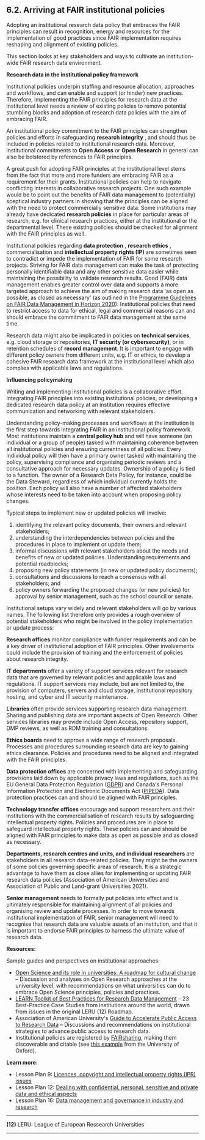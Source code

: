 ## 6.2. Arriving at FAIR institutional policies

Adopting an institutional research data policy that embraces the FAIR principles can result in recognition, energy and resources for the implementation of good practices since FAIR implementation requires reshaping and alignment of existing policies.

This section looks at key stakeholders and ways to cultivate an institution-wide FAIR research data environment.

**Research data in the institutional policy framework**

Institutional policies underpin staffing and resource allocation, approaches and workflows, and can enable and support (or hinder) new practices. Therefore, implementing the FAIR principles for research data at the institutional level needs a review of existing policies to remove potential stumbling blocks and adoption of research data policies with the aim of embracing FAIR.

An institutional policy commitment to the FAIR principles can strengthen policies and efforts in safeguarding **research integrity** , and should thus be included in policies related to institutional research data. Moreover, institutional commitments to **Open Access** or **Open Research** in general can also be bolstered by references to FAIR principles.

A great push for adopting FAIR principles at the institutional level stems from the fact that more and more funders are embracing FAIR as a requirement for their grants. Institutional policies can help to navigate conflicting interests in collaborative research projects. One such example would be to point out the benefits of FAIR data management to (potentially) sceptical industry partners in showing that the principles can be aligned with the need to protect commercially sensitive data. Some institutions may already have dedicated **research policies** in place for particular areas of research, e.g. for clinical research practices, either at the institutional or the departmental level. These existing policies should be checked for alignment with the FAIR principles as well.

Institutional policies regarding **data protection** , **research ethics** , commercialisation and **intellectual property rights (IP)** are sometimes seen to contradict or impede the implementation of FAIR for some research projects. Striving for FAIR data management can make the task of protecting personally identifiable data and any other sensitive data easier while maintaining the possibility to validate research results. Good (FAIR) data management enables greater control over data and supports a more targeted approach to achieve the aim of making research data ‛as open as possible, as closed as necessary&#39; (as outlined in the [Programme Guidelines on FAIR Data Management in Horizon 2020](https://ec.europa.eu/research/participants/data/ref/h2020/grants_manual/hi/oa_pilot/h2020-hi-oa-data-mgt_en.pdf)). Institutional policies that need to restrict access to data for ethical, legal and commercial reasons can and should embrace the commitment to FAIR data management at the same time.

Research data might also be implicated in policies on **technical services**, e.g. cloud storage or repositories, **IT security (or cybersecurity)**, or in retention schedules of **record management**. It is important to engage with different policy owners from different units, e.g. IT or ethics, to develop a cohesive FAIR research data framework at the institutional level which also complies with applicable laws and regulations.

**Influencing policymaking**

Writing and implementing institutional policies is a collaborative effort. Integrating FAIR principles into existing institutional policies, or developing a dedicated research data policy at an institution requires effective communication and networking with relevant stakeholders.

Understanding policy-making processes and workflows at the institution is the first step towards integrating FAIR in an institutional policy framework. Most institutions maintain a **central policy hub** and will have someone (an individual or a group of people) tasked with maintaining coherence between all institutional policies and ensuring currentness of all policies. Every individual policy will then have a primary owner tasked with maintaining the policy, supervising compliance and organising periodic reviews and a consultative approach for necessary updates. Ownership of a policy is tied to a function. The owner of a Research Data Policy, for instance, could be the Data Steward, regardless of which individual currently holds the position. Each policy will also have a number of affected stakeholders whose interests need to be taken into account when proposing policy changes.

Typical steps to implement new or updated policies will involve:

1. identifying the relevant policy documents, their owners and relevant stakeholders;
2. understanding the interdependencies between policies and the procedures in place to implement or update them;
3. informal discussions with relevant stakeholders about the needs and benefits of new or updated policies. Understanding requirements and potential roadblocks;
4. proposing new policy statements (in new or updated policy documents);
5. consultations and discussions to reach a consensus with all stakeholders; and
6. policy owners forwarding the proposed changes (or new policies) for approval by senior management, such as the school council or senate.

Institutional setups vary widely and relevant stakeholders will go by various names. The following list therefore only provides a rough overview of potential stakeholders who might be involved in the policy implementation or update process:

**Research offices** monitor compliance with funder requirements and can be a key driver of institutional adoption of FAIR principles. Other involvements could include the provision of training and the enforcement of policies about research integrity.

**IT departments** offer a variety of support services relevant for research data that are governed by relevant policies and applicable laws and regulations. IT support services may include, but are not limited to, the provision of computers, servers and cloud storage, institutional repository hosting, and cyber and IT security maintenance.

**Libraries** often provide services supporting research data management. Sharing and publishing data are important aspects of Open Research. Other services libraries may provide include Open Access, repository support, DMP reviews, as well as RDM training and consultations.

**Ethics boards** need to approve a wide range of research proposals. Processes and procedures surrounding research data are key to gaining ethics clearance. Policies and procedures need to be aligned and integrated with the FAIR principles.

**Data protection offices** are concerned with implementing and safeguarding provisions laid down by applicable privacy laws and regulations, such as the EU General Data Protection Regulation ([GDPR](https://eur-lex.europa.eu/eli/reg/2016/679/oj)) and Canada&#39;s Personal Information Protection and Electronic Documents Act ([PIPEDA](https://www.priv.gc.ca/en/privacy-topics/privacy-laws-in-canada/the-personal-information-protection-and-electronic-documents-act-pipeda/)). Data protection practices can and should be aligned with FAIR principles.

**Technology transfer offices** encourage and support researchers and their institutions with the commercialisation of research results by safeguarding intellectual property rights. Policies and procedures are in place to safeguard intellectual property rights. These policies can and should be aligned with FAIR principles to make data as open as possible and as closed as necessary.

**Departments, research centres and units, and individual researchers** are stakeholders in all research data-related policies. They might be the owners of some policies governing specific areas of research. It is a strategic advantage to have them as close allies for implementing or updating FAIR research data policies (Association of American Universities and Association of Public and Land-grant Universities 2021).

**Senior management** needs to formally put policies into effect and is ultimately responsible for maintaining alignment of all policies and organising review and update processes. In order to move towards institutional implementation of FAIR, senior management will need to recognise that research data are valuable assets of an institution, and that it is important to endorse FAIR principles to harness the ultimate value of research data.

**Resources:**

Sample guides and perspectives on institutional approaches:

- [Open Science and its role in universities: A roadmap for cultural change](https://www.leru.org/publications/open-science-and-its-role-in-universities-a-roadmap-for-cultural-change) – Discussion and analyses on Open Research approaches at the university level, with recommendations on what universities can do to embrace Open Science principles, policies and practices.
- [LEARN Toolkit of Best Practices for Research Data Management](http://learn-rdm.eu/en/research-data-management-toolkit-now-available/) – 23 Best-Practice Case Studies from institutions around the world, drawn from issues in the original LERU (12) Roadmap.
- Association of American University&#39;s [Guide to Accelerate Public Access to Research Data](https://www.aau.edu/accelerating-public-access-research-data) – Discussions and recommendations on institutional strategies to advance public access to research data.
- Institutional policies are registered by [FAIRsharing](https://fairsharing.org/), making them discoverable and citable (see [this example](https://doi.org/10.25504/FAIRsharing.aeury4) from the University of Oxford).

**Learn more:**

- Lesson Plan 9: [Licences, copyright and intellectual property rights (IPR) issues](../5FAIRlessonPlans/9LessonPlan.md)
- Lesson Plan 12: [Dealing with confidential, personal, sensitive and private data and ethical aspects](../5FAIRlessonPlans/12LessonPlan.md)
- Lesson Plan 16: [Data management and governance in industry and research](../5FAIRlessonPlans/16LessonPlan.md)

---

**(12)** LERU: League of European Ressearch Universities

---
